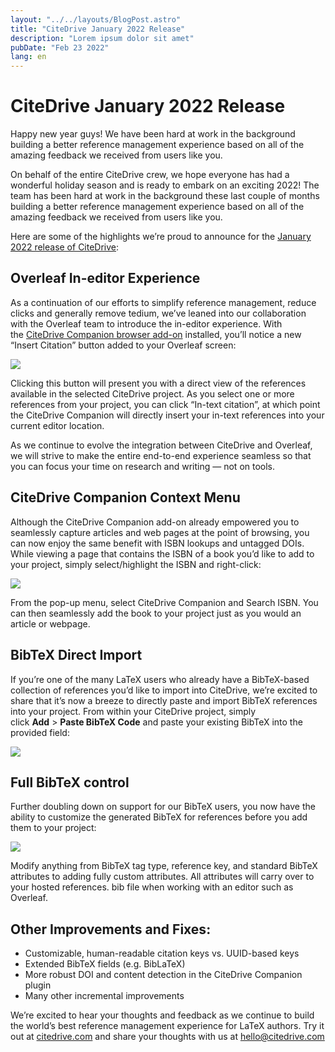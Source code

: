 ```yaml
---
layout: "../../layouts/BlogPost.astro"
title: "CiteDrive January 2022 Release"
description: "Lorem ipsum dolor sit amet"
pubDate: "Feb 23 2022"
lang: en
---
```


# CiteDrive January 2022 Release

Happy new year guys! We have been hard at work in the background building a better reference management experience based on all of the amazing feedback we received from users like you.

On behalf of the entire CiteDrive crew, we hope everyone has had a wonderful holiday season and is ready to embark on an exciting 2022! The team has been hard at work in the background these last couple of months building a better reference management experience based on all of the amazing feedback we received from users like you.

Here are some of the highlights we’re proud to announce for the [January 2022 release of CiteDrive](https://app.citedrive.com/):

## Overleaf In-editor Experience

As a continuation of our efforts to simplify reference management, reduce clicks and generally remove tedium, we’ve leaned into our collaboration with the Overleaf team to introduce the in-editor experience. With the [CiteDrive Companion browser add-on](https://chrome.google.com/webstore/detail/citedrive-bibtex-companio/gmmonfphegngpcbcapfbgembkjeookik) installed, you’ll notice a new “Insert Citation” button added to your Overleaf screen:

![](https://images.prismic.io/citedrive/637d4567-c7d6-4145-9a26-2b6330b27c67_0_E9tHJjph5ULEMZnm.gif?auto=compress,format)

Clicking this button will present you with a direct view of the references available in the selected CiteDrive project. As you select one or more references from your project, you can click “In-text citation”, at which point the CiteDrive Companion will directly insert your in-text references into your current editor location.

As we continue to evolve the integration between CiteDrive and Overleaf, we will strive to make the entire end-to-end experience seamless so that you can focus your time on research and writing — not on tools.

## CiteDrive Companion Context Menu

Although the CiteDrive Companion add-on already empowered you to seamlessly capture articles and web pages at the point of browsing, you can now enjoy the same benefit with ISBN lookups and untagged DOIs. While viewing a page that contains the ISBN of a book you’d like to add to your project, simply select/highlight the ISBN and right-click:

![](https://images.prismic.io/citedrive/72245ac6-9ce2-41c0-8af8-6a2aff7da287_0_iCeqhMbGU5G-jMLb.gif?auto=compress,format)

From the pop-up menu, select CiteDrive Companion and Search ISBN. You can then seamlessly add the book to your project just as you would an article or webpage.

## BibTeX Direct Import

If you’re one of the many LaTeX users who already have a BibTeX-based collection of references you’d like to import into CiteDrive, we’re excited to share that it’s now a breeze to directly paste and import BibTeX references into your project. From within your CiteDrive project, simply click **Add** > **Paste BibTeX Code** and paste your existing BibTeX into the provided field:

![](https://images.prismic.io/citedrive/e9de6987-e11a-4f24-a4f6-d90a5a5196da_0_JZ4S6iGaN_1_1TFS.gif?auto=compress,format)

## Full BibTeX control

Further doubling down on support for our BibTeX users, you now have the ability to customize the generated BibTeX for references before you add them to your project:

![](https://images.prismic.io/citedrive/6bc4b94e-b5a8-4476-b079-190b1d80f720_0_DMhD_oQjrHo0PWBY.gif?auto=compress,format)

Modify anything from BibTeX tag type, reference key, and standard BibTeX attributes to adding fully custom attributes. All attributes will carry over to your hosted references. bib file when working with an editor such as Overleaf.

## Other Improvements and Fixes:

-   Customizable, human-readable citation keys vs. UUID-based keys
-   Extended BibTeX fields (e.g. BibLaTeX)
-   More robust DOI and content detection in the CiteDrive Companion plugin
-   Many other incremental improvements

We’re excited to hear your thoughts and feedback as we continue to build the world’s best reference management experience for LaTeX authors. Try it out at [citedrive.com](https://citedrive.com/) and share your thoughts with us at [hello@citedrive.com](mailto:hello@citedrive.com)
